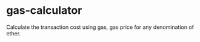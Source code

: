 gas-calculator
==============

Calculate the transaction cost using gas, gas price for any denomination of ether.
